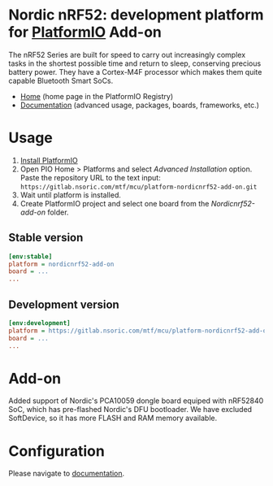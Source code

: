 # Nordic nRF52: development platform for [PlatformIO](https://platformio.org) Add-on

The nRF52 Series are built for speed to carry out increasingly complex tasks in the shortest possible time and return to sleep, conserving precious battery power. They have a Cortex-M4F processor which makes them quite capable Bluetooth Smart SoCs.

* [Home](https://registry.platformio.org/platforms/platformio/nordicnrf52) (home page in the PlatformIO Registry)
* [Documentation](https://docs.platformio.org/page/platforms/nordicnrf52.html) (advanced usage, packages, boards, frameworks, etc.)

# Usage

1. [Install PlatformIO](https://platformio.org)
2. Open PIO Home > Platforms and select *Advanced Installation* option. Paste the repository URL to the text input:
`https://gitlab.nsoric.com/mtf/mcu/platform-nordicnrf52-add-on.git`
3. Wait until platform is installed.
4. Create PlatformIO project and select one board from the *Nordicnrf52-add-on* folder.

## Stable version

```ini
[env:stable]
platform = nordicnrf52-add-on
board = ...
...
```

## Development version

```ini
[env:development]
platform = https://gitlab.nsoric.com/mtf/mcu/platform-nordicnrf52-add-on.git
board = ...
...
```
# Add-on
Added support of Nordic's PCA10059 dongle board equiped with nRF52840 SoC, which has pre-flashed Nordic's DFU bootloader. We have excluded SoftDevice, so it has more FLASH and RAM memory available.

# Configuration

Please navigate to [documentation](https://docs.platformio.org/page/platforms/nordicnrf52.html).
